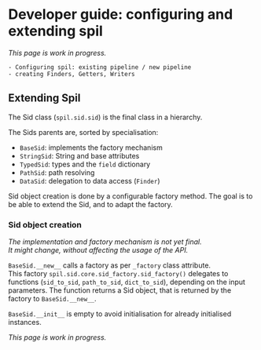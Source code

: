 
# Developer guide: configuring and extending spil

*This page is work in progress.*

    - Configuring spil: existing pipeline / new pipeline
    - creating Finders, Getters, Writers


## Extending Spil

The Sid class (`spil.sid.sid`) is the final class in a hierarchy.

The Sids parents are, sorted by specialisation: 
- `BaseSid`: implements the factory mechanism
- `StringSid`: String and base attributes
- `TypedSid`: types and the `field` dictionary
- `PathSid`: path resolving 
- `DataSid`: delegation to data access (`Finder`)

Sid object creation is done by a configurable factory method.
The goal is to be able to extend the Sid, and to adapt the factory. 

### Sid object creation

*The implementation and factory mechanism is not yet final.  
It might change, without affecting the usage of the API.* 

`BaseSid.__new__` calls a factory as per `_factory` class attribute.   
This factory `spil.sid.core.sid_factory.sid_factory()` delegates to functions (`sid_to_sid`, `path_to_sid`, `dict_to_sid`), depending on the input parameters.
The function returns a Sid object, that is returned by the factory to `BaseSid.__new__`.

`BaseSid.__init__` is empty to avoid initialisation for already initialised instances.


*This page is work in progress.*
